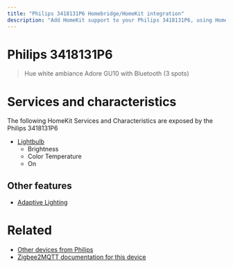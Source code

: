 ```yaml
---
title: "Philips 3418131P6 Homebridge/HomeKit integration"
description: "Add HomeKit support to your Philips 3418131P6, using Homebridge, Zigbee2MQTT and homebridge-z2m."
---
```

<!---
This file has been GENERATED using src/docgen/docgen.ts
DO NOT EDIT THIS FILE MANUALLY!
-->
# Philips 3418131P6
> Hue white ambiance Adore GU10 with Bluetooth (3 spots)


# Services and characteristics
The following HomeKit Services and Characteristics are exposed by
the Philips 3418131P6

* [Lightbulb](../../light.md)
  * Brightness
  * Color Temperature
  * On


## Other features
* [Adaptive Lighting](../../light.md)


# Related
* [Other devices from Philips](../index.md#philips)
* [Zigbee2MQTT documentation for this device](https://www.zigbee2mqtt.io/devices/3418131P6.html)